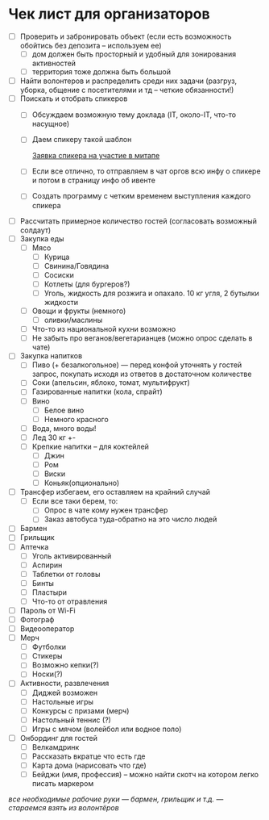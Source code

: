 # Чек лист для организаторов

- [ ]  Проверить и забронировать объект (если есть возможность обойтись без депозита – используем ее)
    - [ ]  дом должен быть просторный и удобный для зонирования активностей
    - [ ]  территория тоже должна быть большой
- [ ]  Найти волонтеров и распределить среди них задачи (разгруз, уборка, общение с посетителями и тд – четкие обязанности!)
- [ ]  Поискать и отобрать спикеров
    - [ ]  Обсуждаем возможную тему доклада (IT, около-IT, что-то насущное)
    - [ ]  Даем спикеру такой шаблон
        
        [Заявка спикера на участие в митапе](https://www.notion.so/a85b7460cfe04477b4504845c151caa9?pvs=21)
        
    - [ ]  Если все отлично, то отправляем в чат оргов всю инфу о спикере и потом в страницу инфо об ивенте
    - [ ]  Создать программу с четким временем выступления каждого спикера
- [ ]  Рассчитать примерное количество гостей (согласовать возможный солдаут)
- [ ]  Закупка еды
    - [ ]  Мясо
        - [ ]  Курица
        - [ ]  Свинина/Говядина
        - [ ]  Сосиски
        - [ ]  Котлеты (для бургеров?)
        - [ ]  Уголь, жидкость для розжига и опахало. 10 кг угля, 2 бутылки жидкости
    - [ ]  Овощи и фрукты (немного)
        - [ ]  оливки/маслины
    - [ ]  Что-то из национальной кухни возможно
    - [ ]  Не забыть про веганов/вегетарианцев (можно опрос сделать в чате)
- [ ]  Закупка напитков
    - [ ]  Пиво (+ безалкогольное) — перед конфой уточнять у гостей запрос, покупать исходя из ответов в достаточном количестве
    - [ ]  Соки (апельсин, яблоко, томат, мультифрукт)
    - [ ]  Газированные напитки (кола, спрайт)
    - [ ]  Вино
        - [ ]  Белое вино
        - [ ]  Немного красного
    - [ ]  Вода, много воды!
    - [ ]  Лед 30 кг +-
    - [ ]  Крепкие напитки – для коктейлей
        - [ ]  Джин
        - [ ]  Ром
        - [ ]  Виски
        - [ ]  Коньяк(опционально)
- [ ]  Трансфер избегаем, его оставляем на крайний случай
    - [ ]  Если все таки берем, то:
        - [ ]  Опрос в чате кому нужен трансфер
        - [ ]  Заказ автобуса туда-обратно на это число людей
- [ ]  Бармен
- [ ]  Грильщик
- [ ]  Аптечка
    - [ ]  Уголь активированный
    - [ ]  Аспирин
    - [ ]  Таблетки от головы
    - [ ]  Бинты
    - [ ]  Пластыри
    - [ ]  Что-то от отравления
- [ ]  Пароль от Wi-Fi
- [ ]  Фотограф
- [ ]  Видеооператор
- [ ]  Мерч
    - [ ]  Футболки
    - [ ]  Стикеры
    - [ ]  Возможно кепки(?)
    - [ ]  Носки(?)
- [ ]  Активности, развлечения
    - [ ]  Диджей возможен
    - [ ]  Настольные игры
    - [ ]  Конкурсы с призами (мерч)
    - [ ]  Настольный теннис (?)
    - [ ]  Игры с мячом (волейбол или водное поло)
- [ ]  Онбординг для гостей
    - [ ]  Велкамдринк
    - [ ]  Рассказать вкратце что есть где
    - [ ]  Карта дома (нарисовать что где)
    - [ ]  Бейджи (имя, профессия) – можно найти скотч на котором легко писать маркером

*все необходимые рабочие руки — бармен, грильщик и т.д. — стараемся взять из волонтёров*
